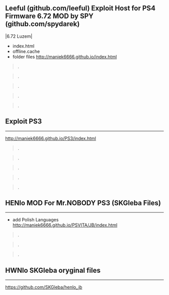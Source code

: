 ## Leeful (github.com/leeful) Exploit Host for PS4 Firmware 6.72 MOD by SPY (github.com/spydarek)
|6.72 Luzem|
- index.html
- offline.cache
- folder files
http://maniek6666.github.io/index.html
>.

>.

>.

>.

>.
## Exploit PS3
-----
http://maniek6666.github.io/PS3/index.html
>.

>.

>.

>.

>.
## HENlo MOD For Mr.NOBODY PS3 (SKGleba Files)
-----
- add Polish Languages
http://maniek6666.github.io/PSVITA/JB/index.html
>.

>.

>.
## HWNlo SKGleba oryginal files
-----
 https://github.com/SKGleba/henlo_jb

